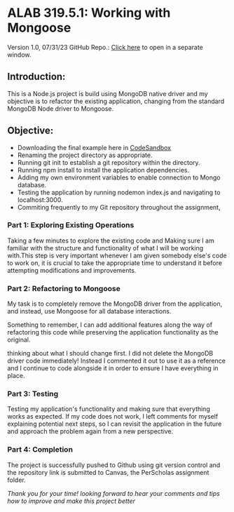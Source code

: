 # ALAB 319.5.1: Working with Mongoose

Version 1.0, 07/31/23
GitHub Repo.:  [Click here](https://github.com/HichamBenkada/MongoDB_to_Mongoose) to open in a separate window.

## Introduction: 

This is a Node.js project is build using MongoDB native driver and my objective is to refactor the existing application, changing from the standard MongoDB Node driver to Mongoose.

## Objective:

- Downloading the final example here in [CodeSandbox](https://codesandbox.io/p/devbox/express-building-a-restful-api-9-hg34yn)
- Renaming the project directory as appropriate.
- Running git init to establish a git repository within the directory.
- Running npm install to install the application dependencies.
- Adding my own environment variables to enable connection to Mongo database.
- Testing the application by running nodemon index.js and navigating to localhost:3000.
- Commiting frequently to my Git repository throughout the assignment,


### Part 1: Exploring Existing Operations
Taking a few minutes to explore the existing code and Making sure I am familiar with the structure and functionality of what I will be working with.This step is very important whenever I am given somebody else's code to work on, it is crucial to take the appropriate time to understand it before attempting modifications and improvements.

### Part 2: Refactoring to Mongoose
My task is to completely remove the MongoDB driver from the application, and instead, use Mongoose for all database interactions.

Something to remember, I can add additional features along the way of refactoring this code while preserving the application functionality as the original.

thinking about what I should change first. I did not delete the MongoDB driver code immediately! Instead I commented it out to use it as a reference and I continue to code alongside it in order to ensure I have everything in place.

<!-- 
make a module schema grades module...validation... add a user module relationship vertual property and static methodes and 
 -->
### Part 3: Testing
Testing my application's functionality and making sure that everything works as expected.
If my code does not work, I left comments for myself explaining potential next steps, so I can revisit the application in the future and approach the problem again from a new perspective.

### Part 4: Completion
The project is successfully pushed to Github using git version control and the repository link is submitted to Canvas, the PerScholas assignment folder.

_Thank you for your time! looking forward to hear your comments and tips how to improve and make this project better_